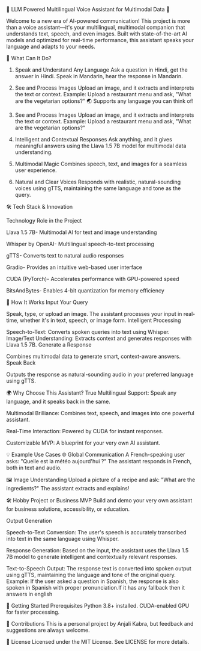 🌟 LLM Powered Multilingual Voice Assistant for Multimodal Data 🌟


Welcome to a new era of AI-powered communication! This project is more than a voice assistant—it's your multilingual, multimodal companion that understands text, speech, and even images. Built with state-of-the-art AI models and optimized for real-time performance, this assistant speaks your language and adapts to your needs.

🚀 What Can It Do?

1. Speak and Understand Any Language
Ask a question in Hindi, get the answer in Hindi.
Speak in Mandarin, hear the response in Mandarin.

2. See and Process Images
Upload an image, and it extracts and interprets the text or context.
Example: Upload a restaurant menu and ask, "What are the vegetarian options?"
🌏 Supports any language you can think of!

3. See and Process Images
Upload an image, and it extracts and interprets the text or context.
Example: Upload a restaurant menu and ask, "What are the vegetarian options?"

4. Intelligent and Contextual Responses
Ask anything, and it gives meaningful answers using the Llava 1.5 7B model for multimodal data understanding.

5. Multimodal Magic
Combines speech, text, and images for a seamless user experience.

6. Natural and Clear Voices
Responds with realistic, natural-sounding voices using gTTS, maintaining the same language and tone as the query.

🛠️ Tech Stack & Innovation


Technology	Role in the Project


Llava 1.5 7B-	Multimodal AI for text and image understanding


Whisper by OpenAI-	Multilingual speech-to-text processing


gTTS-	Converts text to natural audio responses


Gradio-	Provides an intuitive web-based user interface


CUDA (PyTorch)-	Accelerates performance with GPU-powered speed

BitsAndBytes-	Enables 4-bit quantization for memory efficiency

🎥 How It Works 
Input Your Query

Speak, type, or upload an image.
The assistant processes your input in real-time, whether it's in text, speech, or image form.
Intelligent Processing

Speech-to-Text: Converts spoken queries into text using Whisper.
Image/Text Understanding: Extracts context and generates responses with Llava 1.5 7B.
Generate a Response

Combines multimodal data to generate smart, context-aware answers.
Speak Back

Outputs the response as natural-sounding audio in your preferred language using gTTS.


🌍 Why Choose This Assistant?
True Multilingual Support: Speak any language, and it speaks back in the same.

Multimodal Brilliance: Combines text, speech, and images into one powerful assistant.

Real-Time Interaction: Powered by CUDA for instant responses.

Customizable MVP: A blueprint for your very own AI assistant.

💡 Example Use Cases
🌐 Global Communication
A French-speaking user asks:
"Quelle est la météo aujourd'hui ?"
The assistant responds in French, both in text and audio.


🖼️ Image Understanding
Upload a picture of a recipe and ask:
"What are the ingredients?"
The assistant extracts and explains!


🛠️ Hobby Project or Business MVP
Build and demo your very own assistant for business solutions, accessibility, or education.

Output Generation

Speech-to-Text Conversion:
The user's speech is accurately transcribed into text in the same language using Whisper.

Response Generation:
Based on the input, the assistant uses the Llava 1.5 7B model to generate intelligent and contextually relevant responses.

Text-to-Speech Output:
The response text is converted into spoken output using gTTS, maintaining the language and tone of the original query.
Example: If the user asked a question in Spanish, the response is also spoken in Spanish with proper pronunciation.If it has any fallback then it answers in english

🚀 Getting Started
Prerequisites
Python 3.8+ installed.
CUDA-enabled GPU for faster processing.



🤝 Contributions
This is a personal project by Anjali Kabra, but feedback and suggestions are always welcome.

📜 License
Licensed under the MIT License. See LICENSE for more details.
